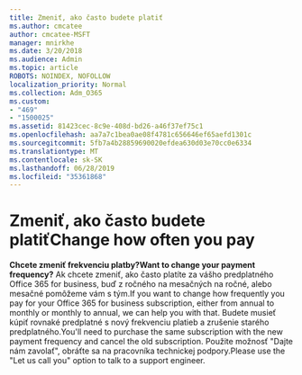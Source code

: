```yaml
---
title: Zmeniť, ako často budete platiť
ms.author: cmcatee
author: cmcatee-MSFT
manager: mnirkhe
ms.date: 3/20/2018
ms.audience: Admin
ms.topic: article
ROBOTS: NOINDEX, NOFOLLOW
localization_priority: Normal
ms.collection: Adm_O365
ms.custom:
- "469"
- "1500025"
ms.assetid: 81423cec-8c9e-408d-bd26-a46f37ef75c1
ms.openlocfilehash: aa7a7c1bea0ae08f4781c656646ef65aefd1301c
ms.sourcegitcommit: 5fb7a4b28859690020efdea630d03e70cc0e6334
ms.translationtype: MT
ms.contentlocale: sk-SK
ms.lasthandoff: 06/28/2019
ms.locfileid: "35361868"
---
```

# <a name="change-how-often-you-pay"></a><span data-ttu-id="42193-102">Zmeniť, ako často budete platiť</span><span class="sxs-lookup"><span data-stu-id="42193-102">Change how often you pay</span></span>

 <span data-ttu-id="42193-103">**Chcete zmeniť frekvenciu platby?**</span><span class="sxs-lookup"><span data-stu-id="42193-103">**Want to change your payment frequency?**</span></span> <span data-ttu-id="42193-104">Ak chcete zmeniť, ako často platíte za vášho predplatného Office 365 for business, buď z ročného na mesačných na ročné, alebo mesačné pomôžeme vám s tým.</span><span class="sxs-lookup"><span data-stu-id="42193-104">If you want to change how frequently you pay for your Office 365 for business subscription, either from annual to monthly or monthly to annual, we can help you with that.</span></span> <span data-ttu-id="42193-105">Budete musieť kúpiť rovnaké predplatné s nový frekvenciu platieb a zrušenie starého predplatného.</span><span class="sxs-lookup"><span data-stu-id="42193-105">You'll need to purchase the same subscription with the new payment frequency and cancel the old subscription.</span></span> <span data-ttu-id="42193-106">Použite možnosť "Dajte nám zavolať", obráťte sa na pracovníka technickej podpory.</span><span class="sxs-lookup"><span data-stu-id="42193-106">Please use the "Let us call you" option to talk to a support engineer.</span></span>
  